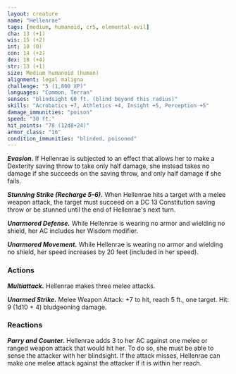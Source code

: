 ```yaml
---
layout: creature
name: "Hellenrae"
tags: [medium, humanoid, cr5, elemental-evil]
cha: 13 (+1)
wis: 15 (+2)
int: 10 (0)
con: 14 (+2)
dex: 18 (+4)
str: 13 (+1)
size: Medium humanoid (human)
alignment: legal maligna
challenge: "5 (1,800 XP)"
languages: "Common, Terran"
senses: "blindsight 60 ft. (blind beyond this radius)"
skills: "Acrobatics +7, Athletics +4, Insight +5, Perception +5"
damage_immunities: "poison"
speed: "30 ft."
hit_points: "78 (12d8+24)"
armor_class: "16"
condition_immunities: "blinded, poisoned"
---
```


***Evasion.*** If Hellenrae is subjected to an effect that allows her to make a Dexterity saving throw to take only half damage, she instead takes no damage if she succeeds on the saving throw, and only half damage if she fails.

***Stunning Strike (Recharge 5-6).*** When Hellenrae hits a target with a melee weapon attack, the target must succeed on a DC 13 Constitution saving throw or be stunned until the end of Hellenrae's next turn.

***Unarmored Defense.*** While Hellenrae is wearing no armor and wielding no shield, her AC includes her Wisdom modifier.

***Unarmored Movement.*** While Hellenrae is wearing no armor and wielding no shield, her speed increases by 20 feet (included in her speed).

### Actions

***Multiattack.*** Hellenrae makes three melee attacks.

***Unarmed Strike.*** Melee Weapon Attack: +7 to hit, reach 5 ft., one target. Hit: 9 (1d10 + 4) bludgeoning damage.

### Reactions

***Parry and Counter.*** Hellenrae adds 3 to her AC against one melee or ranged weapon attack that would hit her. To do so, she must be able to sense the attacker with her blindsight. If the attack misses, Hellenrae can make one melee attack against the attacker if it is within her reach.